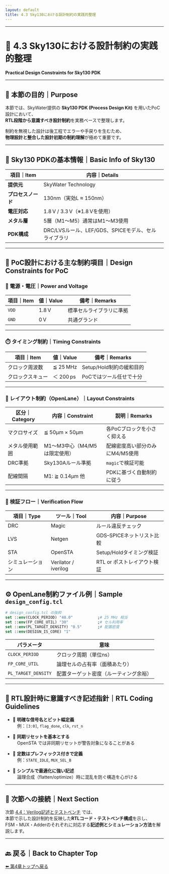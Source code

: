 ```yaml
---
layout: default
title: 4.3 Sky130における設計制約の実践的整理
---
```


---

# 🧱 4.3 Sky130における設計制約の実践的整理  
**Practical Design Constraints for Sky130 PDK**

---

## 📘 本節の目的｜Purpose

本節では、SkyWater提供の **Sky130 PDK (Process Design Kit)** を用いたPoC設計において、  
**RTL段階から意識すべき設計制約**を実務ベースで整理します。

制約を無視した設計は後工程でエラーや手戻りを生むため、  
**物理設計と整合した設計初期の制約理解**が極めて重要です。

---

## 🧱 Sky130 PDKの基本情報｜Basic Info of Sky130

| 項目｜Item           | 内容｜Details |
|----------------------|------------------|
| **提供元**           | SkyWater Technology |
| **プロセスノード**   | 130nm（実効L ≈ 150nm） |
| **電圧対応**         | 1.8 V / 3.3 V（※1.8 Vを使用） |
| **メタル層**         | 5層（M1〜M5）通常はM1〜M3使用 |
| **PDK構成**          | DRC/LVSルール、LEF/GDS、SPICEモデル、セルライブラリ |

---

## 📏 PoC設計における主な制約項目｜Design Constraints for PoC

### 🔋 電源・電圧｜Power and Voltage

| 項目｜Item | 値｜Value | 備考｜Remarks |
|------------|-----------|--------------------------|
| `VDD`      | 1.8 V     | 標準セルライブラリに準拠 |
| `GND`      | 0 V       | 共通グランド              |

---

### ⏱️ タイミング制約｜Timing Constraints

| 項目｜Item        | 値｜Value    | 備考｜Remarks |
|------------------|------------|-----------------------------|
| クロック周波数    | ≦ 25 MHz   | Setup/Hold制約の緩和目的     |
| クロックスキュー | ＜ 200 ps  | PoCではツール任せで十分       |

---

### 📐 レイアウト制約（OpenLane）｜Layout Constraints

| 区分｜Category    | 内容｜Constraint                                 | 説明｜Remarks                     |
|------------------|-----------------------------------------------|------------------------------|
| マクロサイズ     | ≦ 50µm × 50µm                                | 各PoCブロックを小さく抑える       |
| メタル使用範囲   | M1〜M3中心（M4/M5は限定使用）                  | 配線密度高い部分のみにM4/M5使用   |
| DRC準拠          | Sky130Aルール準拠                              | `magic`で検証可能               |
| 配線間隔         | M1: ≧ 0.14µm 他                               | PDKに基づく自動制約に従う         |

---

### 🧪 検証フロー｜Verification Flow

| 項目｜Type        | ツール｜Tool       | 内容｜Purpose                  |
|------------------|------------------|-----------------------------|
| DRC              | Magic            | ルール違反チェック            |
| LVS              | Netgen           | GDS–SPICEネットリスト比較    |
| STA              | OpenSTA          | Setup/Holdタイミング検証     |
| シミュレーション | Verilator / iverilog | RTL or ポストレイアウト検証 |

---

## ⚙️ OpenLane制約ファイル例｜Sample `design_config.tcl`

```tcl
# design_config.tcl の抜粋
set ::env(CLOCK_PERIOD) "40.0"           ;# 25 MHz 相当
set ::env(FP_CORE_UTIL) "30"             ;# セル利用率
set ::env(PL_TARGET_DENSITY) "0.5"       ;# 配置密度
set ::env(DESIGN_IS_CORE) "1"
```

| パラメータ        | 意味                              |
|-------------------|-----------------------------------|
| `CLOCK_PERIOD`    | クロック周期（単位ns）            |
| `FP_CORE_UTIL`    | 論理セルの占有率（面積あたり）    |
| `PL_TARGET_DENSITY` | 配置ターゲット密度（ルーティング余裕） |

---

## 📝 RTL設計時に意識すべき記述指針｜RTL Coding Guidelines

- 🧾 **明確な信号名とビット幅定義**  
 例：`[3:0]`, `flag_done`, `clk`, `rst_n`

- 🔁 **同期リセットを基本とする**  
 OpenSTA では非同期リセットが警告対象になることがある

- 🧩 **定数はプレフィックス付きで定義**  
 例：`STATE_IDLE`, `MUX_SEL_B`

- 🧱 **シンプルで最適化に強い記述**  
 論理合成（flatten/optimize）時に混乱を防ぐ構造を心がける

---

## 🔗 次節への接続｜Next Section

次節 [4.4：Verilog記述とテストベンチ](4.4_verilog_and_testbench.md) では、  
本節で示した設計制約を反映した**RTLコード・テストベンチ構成**を示し、  
FSM・MUX・Adderのそれぞれに対応する**記述例とシミュレーション方法**を解説します。

---

## 🔙 戻る｜Back to Chapter Top

[⬅️ 第4章トップへ戻る](README.md)
